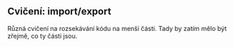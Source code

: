 ## Cvičení: import/export

Různá cvičení na rozsekávání kódu na menší části. Tady by zatím mělo být zřejmě, co ty části jsou.
